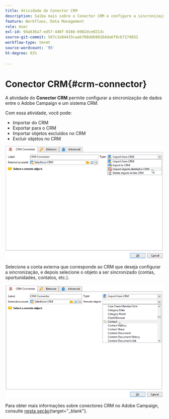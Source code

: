```yaml
---
title: Atividade do Conector CRM
description: Saiba mais sobre o Conector CRM e configure a sincronização de dados
feature: Workflows, Data Management
role: User
exl-id: 9da636a7-ed57-440f-8166-6982dce0213c
source-git-commit: 567c2e84433caab708ddb9026dda6f9cb717d032
workflow-type: tm+mt
source-wordcount: '95'
ht-degree: 82%

---
```


# Conector CRM{#crm-connector}

A atividade do **Conector CRM** permite configurar a sincronização de dados entre o Adobe Campaign e um sistema CRM.

Com essa atividade, você pode:

* Importar do CRM
* Exportar para o CRM
* Importar objetos excluídos no CRM
* Excluir objetos no CRM

![](assets/crm_task_select_op.png)

Selecione a conta externa que corresponde ao CRM que deseja configurar a sincronização, e depois selecione o objeto a ser sincronizado (contas, oportunidades, contatos, etc.).

![](assets/crm_task_select_obj.png)

Para obter mais informações sobre conectores CRM no Adobe Campaign, consulte [nesta seção](https://experienceleague.adobe.com/docs/campaign/campaign-v8/connect/ac-crm/crm.html){target="_blank"}.
